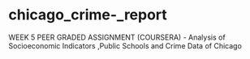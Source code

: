 # chicago_crime-_report
WEEK 5 PEER GRADED ASSIGNMENT (COURSERA) - Analysis of Socioeconomic Indicators ,Public Schools and Crime Data of Chicago
